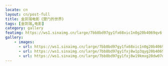 ```yaml
---
locate: cn
layout: cn/post-full
title: 金凯瑞电影《楚门的世界》
tags: [金凯瑞,电影]
category: gallery
featimg: https://ws1.sinaimg.cn/large/7bb8bd97gy1fx68xic1n0g20b4069qv6.gif
gallery:
    - images:
      - url: https://ws1.sinaimg.cn/large/7bb8bd97gy1fx68xic1n0g20b4069qv6.gif
      - url: https://ws1.sinaimg.cn/large/7bb8bd97gy1fxj8w1p3qyg20b4069b2b.gif
      - url: https://ws1.sinaimg.cn/large/7bb8bd97gy1fxj8w19kmxg20dw07d7wh.gif
---
```

